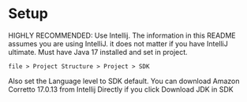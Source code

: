 
# Setup
HIGHLY RECOMMENDED: Use Intellij. The information in this README assumes you are using IntelliJ. it does not matter if you have IntelliJ ultimate.
Must have Java 17 installed and set in project.
```
file > Project Structure > Project > SDK
```
Also set the Language level to SDK default. You can download Amazon Corretto 17.0.13 from Intellij Directly if you click Download JDK in SDK

